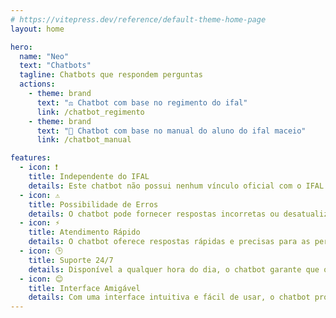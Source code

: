 ```yaml
---
# https://vitepress.dev/reference/default-theme-home-page
layout: home

hero:
  name: "Neo"
  text: "Chatbots"
  tagline: Chatbots que respondem perguntas 
  actions:
    - theme: brand
      text: "⚖️ Chatbot com base no regimento do ifal"
      link: /chatbot_regimento
    - theme: brand
      text: "📘 Chatbot com base no manual do aluno do ifal maceio"
      link: /chatbot_manual

features:
  - icon: ❗
    title: Independente do IFAL
    details: Este chatbot não possui nenhum vínculo oficial com o IFAL e é uma ferramenta independente
  - icon: ⚠️
    title: Possibilidade de Erros
    details: O chatbot pode fornecer respostas incorretas ou desatualizadas, e os usuários devem verificar as informações fornecidas.
  - icon: ⚡
    title: Atendimento Rápido
    details: O chatbot oferece respostas rápidas e precisas para as perguntas frequentes, economizando tempo e esforço.
  - icon: 🕒
    title: Suporte 24/7
    details: Disponível a qualquer hora do dia, o chatbot garante que os alunos possam obter ajuda e informações sempre que precisarem.
  - icon: 😊
    title: Interface Amigável
    details: Com uma interface intuitiva e fácil de usar, o chatbot proporciona uma experiência agradável e eficiente.
---
```


